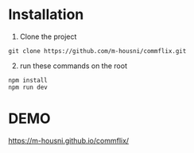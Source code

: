 # Installation
1. Clone the project
```
git clone https://github.com/m-housni/commflix.git
```
2. run these commands on the root
```
npm install
npm run dev
```
# DEMO
https://m-housni.github.io/commflix/


